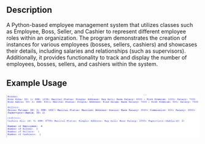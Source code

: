 ## Description
A Python-based employee management system that utilizes classes such as Employee, Boss, Seller, and Cashier to represent different employee roles within an organization. The program demonstrates the creation of instances for various employees (bosses, sellers, cashiers) and showcases their details, including salaries and relationships (such as supervisors). Additionally, it provides functionality to track and display the number of employees, bosses, sellers, and cashiers within the system.
## Example Usage
<img src="example.png">
